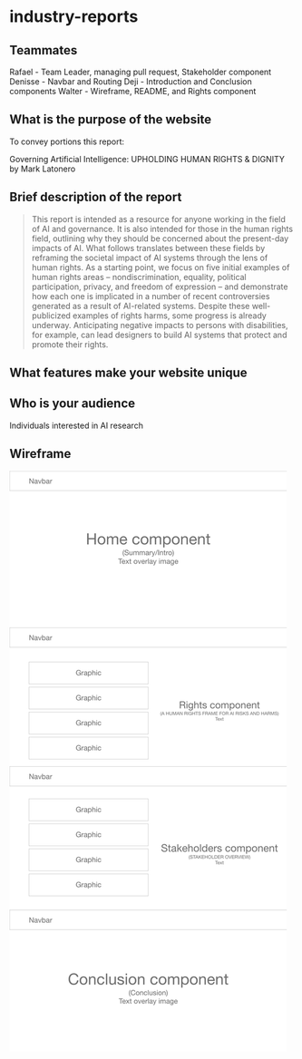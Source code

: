 # industry-reports

## Teammates

Rafael - Team Leader, managing pull request, Stakeholder component
Denisse - Navbar and Routing
Deji - Introduction and Conclusion components
Walter - Wireframe, README, and Rights component

## What is the purpose of the website

To convey portions this report:

Governing Artificial Intelligence:
UPHOLDING HUMAN RIGHTS & DIGNITY
by
Mark Latonero

## Brief description of the report

>This report is intended as a resource for anyone working in the field of AI and governance. It is also intended for those in the human rights field, outlining why they should be concerned about the present-day impacts of AI. What follows translates between these fields by reframing the societal impact of AI systems through the lens of human rights. As a starting point, we focus on five initial examples of human rights areas – nondiscrimination, equality, political participation, privacy, and freedom of expression – and demonstrate how each one is implicated in a number of recent controversies generated as a result of AI-related systems. Despite these well-publicized examples of rights harms, some progress is already underway. Anticipating negative impacts to persons with disabilities, for example, can lead designers to build AI systems that protect and promote their rights.

## What features make your website unique



## Who is your audience

Individuals interested in AI research

## Wireframe

![wireframe](./wireframe/ai_report.png)

